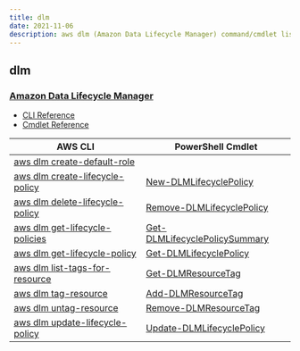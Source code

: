 ```yaml
---
title: dlm
date: 2021-11-06
description: aws dlm (Amazon Data Lifecycle Manager) command/cmdlet list.
---
```


## dlm

### [Amazon Data Lifecycle Manager](https://aws.amazon.com/ebs/)

* [CLI Reference](https://docs.aws.amazon.com/cli/latest/reference/dlm/index.html)
* [Cmdlet Reference](https://docs.aws.amazon.com/powershell/latest/reference/items/Amazon_Data_Lifecycle_Manager_cmdlets.html)

|AWS CLI|PowerShell Cmdlet|
|----|----|
|[aws dlm create-default-role](https://docs.aws.amazon.com/cli/latest/reference/dlm/create-default-role.html)||
|[aws dlm create-lifecycle-policy](https://docs.aws.amazon.com/cli/latest/reference/dlm/create-lifecycle-policy.html)|[New-DLMLifecyclePolicy](https://docs.aws.amazon.com/powershell/latest/reference/items/New-DLMLifecyclePolicy.html)|
|[aws dlm delete-lifecycle-policy](https://docs.aws.amazon.com/cli/latest/reference/dlm/delete-lifecycle-policy.html)|[Remove-DLMLifecyclePolicy](https://docs.aws.amazon.com/powershell/latest/reference/items/Remove-DLMLifecyclePolicy.html)|
|[aws dlm get-lifecycle-policies](https://docs.aws.amazon.com/cli/latest/reference/dlm/get-lifecycle-policies.html)|[Get-DLMLifecyclePolicySummary](https://docs.aws.amazon.com/powershell/latest/reference/items/Get-DLMLifecyclePolicySummary.html)|
|[aws dlm get-lifecycle-policy](https://docs.aws.amazon.com/cli/latest/reference/dlm/get-lifecycle-policy.html)|[Get-DLMLifecyclePolicy](https://docs.aws.amazon.com/powershell/latest/reference/items/Get-DLMLifecyclePolicy.html)|
|[aws dlm list-tags-for-resource](https://docs.aws.amazon.com/cli/latest/reference/dlm/list-tags-for-resource.html)|[Get-DLMResourceTag](https://docs.aws.amazon.com/powershell/latest/reference/items/Get-DLMResourceTag.html)|
|[aws dlm tag-resource](https://docs.aws.amazon.com/cli/latest/reference/dlm/tag-resource.html)|[Add-DLMResourceTag](https://docs.aws.amazon.com/powershell/latest/reference/items/Add-DLMResourceTag.html)|
|[aws dlm untag-resource](https://docs.aws.amazon.com/cli/latest/reference/dlm/untag-resource.html)|[Remove-DLMResourceTag](https://docs.aws.amazon.com/powershell/latest/reference/items/Remove-DLMResourceTag.html)|
|[aws dlm update-lifecycle-policy](https://docs.aws.amazon.com/cli/latest/reference/dlm/update-lifecycle-policy.html)|[Update-DLMLifecyclePolicy](https://docs.aws.amazon.com/powershell/latest/reference/items/Update-DLMLifecyclePolicy.html)|

